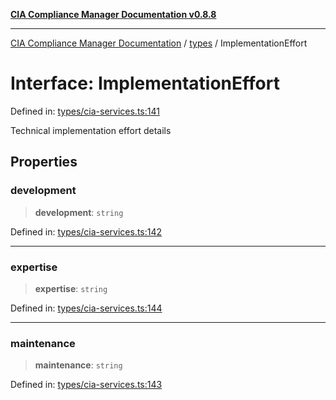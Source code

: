 [**CIA Compliance Manager Documentation v0.8.8**](../../README.md)

***

[CIA Compliance Manager Documentation](../../modules.md) / [types](../README.md) / ImplementationEffort

# Interface: ImplementationEffort

Defined in: [types/cia-services.ts:141](https://github.com/Hack23/cia-compliance-manager/blob/67855c73d041b21b5f90a46884e0e48cd0961cda/src/types/cia-services.ts#L141)

Technical implementation effort details

## Properties

### development

> **development**: `string`

Defined in: [types/cia-services.ts:142](https://github.com/Hack23/cia-compliance-manager/blob/67855c73d041b21b5f90a46884e0e48cd0961cda/src/types/cia-services.ts#L142)

***

### expertise

> **expertise**: `string`

Defined in: [types/cia-services.ts:144](https://github.com/Hack23/cia-compliance-manager/blob/67855c73d041b21b5f90a46884e0e48cd0961cda/src/types/cia-services.ts#L144)

***

### maintenance

> **maintenance**: `string`

Defined in: [types/cia-services.ts:143](https://github.com/Hack23/cia-compliance-manager/blob/67855c73d041b21b5f90a46884e0e48cd0961cda/src/types/cia-services.ts#L143)

